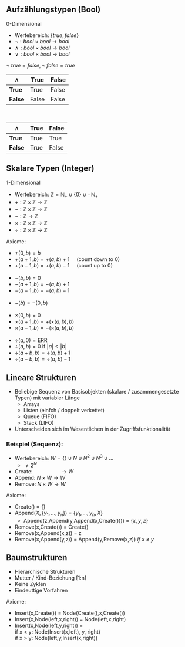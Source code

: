 
## Aufzählungstypen (Bool)
0-Dimensional

- Wertebereich: $\{true, false\}$
- $\neg : bool \times bool \rightarrow bool$
- $\land : bool \times bool \rightarrow bool$
- $\lor : bool \times bool \rightarrow bool$

$\neg \: true = false, \neg \: false = true$

| $\land$ | True | False |
| ------- | ---- | ----- |
| **True**    | True | False |
| **False**   | False| False |
<br>

| $\land$ | True | False |
| ------- | ---- | ----- |
| **True**    | True | True  |
| **False**   | True| False  |

## Skalare Typen (Integer)
1-Dimensional

- Wertebereich: $\mathbb{Z} = \mathbb{N}_{+} \cup \{0\} \cup -\mathbb{N}_{+}$
- $+ : \mathbb{Z} \times \mathbb{Z} \rightarrow \mathbb{Z}$
- $- : \mathbb{Z} \times \mathbb{Z} \rightarrow \mathbb{Z}$
- $- : \mathbb{Z} \rightarrow \mathbb{Z}$
- $\times : \mathbb{Z} \times \mathbb{Z} \rightarrow \mathbb{Z}$
- $\div : \mathbb{Z} \times \mathbb{Z} \rightarrow \mathbb{Z}$

Axiome:
- $+(0,b) = b$
- $+(a+1,b) = +(a,b)+1 \:\:\:\:$     (count down to 0)
- $+(a-1,b) = +(a,b)-1 \:\:\:\:$     (count up to 0)
<br><br>
- $-(b,b) = 0$
- $-(a+1,b) = -(a,b)+1$
- $-(a-1,b) = -(a,b)-1$
<br><br>
- $-(b) = -(0,b)$
<br><br>
- $\times(0,b) = 0$
- $\times(a+1,b) = +(\times(a,b),b)$
- $\times(a-1,b) = -(\times(a,b),b)$
<br><br>
- $\div(a,0) = \text{ERR}$
- $\div(a,b) = 0$ if $|a| < |b|$
- $\div(a+b,b) = \div(a,b)+1$
- $\div(a-b,b) = \div(a,b)-1$

## Lineare Strukturen
- Beliebige Sequenz von Basisobjekten (skalare / zusammengesetzte Typen) mit variabler Länge
  - Arrays
  - Listen (einfch / doppelt verkettet)
  - Queue (FIFO)
  - Stack (LIFO)
- Unterscheiden sich im Wesentlichen in der Zugriffsfunktionalität

### Beispiel (Sequenz):
- Wertebereich: $W = \{\} \cup N \cup N^2 \cup N^3 \cup \ldots$
  - $\neq 2^N$
- Create: $\:\:\:\:\:\:\:\:\:\:\:\:\:\:\:\:\:\: \rightarrow W$
- Append: $N \times W \rightarrow W$
- Remove: $N \times W \rightarrow W$

Axiome:
- Create() = $\{\}$
- Append($X,\{y_1, \ldots, y_n\}$) = $\{y_1,\ldots,y_n,X\}$
  - Append(z,Append(y,Append(x,Create()))) = $\{x,y,z\}$
- Remove(x,Create()) = Create()
- Remove(x,Append(x,z)) = z
- Remove(x,Append(y,z)) = Append(y,Remove(x,z)) *if x $\neq$ y*

## Baumstrukturen
- Hierarchische Strukturen
- Mutter / Kind-Beziehung [1:n]
- Keine Zyklen
- Eindeuttige Vorfahren

Axiome:
- Insert(x,Create()) = Node(Create(),x,Create())
- Insert(x,Node(left,x,right)) = Node(left,x,right)
- Insert(x,Node(left,y,right)) = <br>
    if x < y: Node(Insert(x,left), y, right) <br>
    if x > y: Node(left,y,Insert(x,right))


